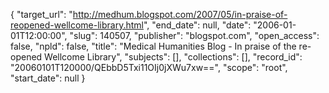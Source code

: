 {
  "target_url": "http://medhum.blogspot.com/2007/05/in-praise-of-reopened-wellcome-library.html", 
  "end_date": null, 
  "date": "2006-01-01T12:00:00", 
  "slug": 140507, 
  "publisher": "blogspot.com", 
  "open_access": false, 
  "npld": false, 
  "title": "Medical Humanities Blog - In praise of the re-opened Wellcome Library", 
  "subjects": [], 
  "collections": [], 
  "record_id": "20060101T120000/QEbbD5Txi11OIj0jXWu7xw==", 
  "scope": "root", 
  "start_date": null
}

